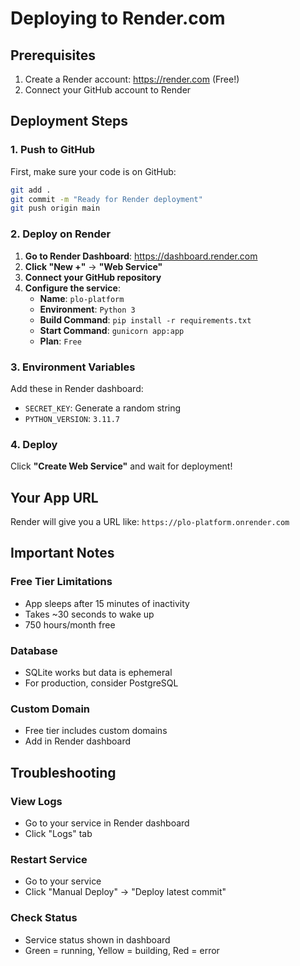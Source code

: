 # Deploying to Render.com

## Prerequisites
1. Create a Render account: https://render.com (Free!)
2. Connect your GitHub account to Render

## Deployment Steps

### 1. Push to GitHub
First, make sure your code is on GitHub:
```bash
git add .
git commit -m "Ready for Render deployment"
git push origin main
```

### 2. Deploy on Render
1. **Go to Render Dashboard**: https://dashboard.render.com
2. **Click "New +"** → **"Web Service"**
3. **Connect your GitHub repository**
4. **Configure the service**:
   - **Name**: `plo-platform`
   - **Environment**: `Python 3`
   - **Build Command**: `pip install -r requirements.txt`
   - **Start Command**: `gunicorn app:app`
   - **Plan**: `Free`

### 3. Environment Variables
Add these in Render dashboard:
- `SECRET_KEY`: Generate a random string
- `PYTHON_VERSION`: `3.11.7`

### 4. Deploy
Click **"Create Web Service"** and wait for deployment!

## Your App URL
Render will give you a URL like: `https://plo-platform.onrender.com`

## Important Notes

### Free Tier Limitations
- App sleeps after 15 minutes of inactivity
- Takes ~30 seconds to wake up
- 750 hours/month free

### Database
- SQLite works but data is ephemeral
- For production, consider PostgreSQL

### Custom Domain
- Free tier includes custom domains
- Add in Render dashboard

## Troubleshooting

### View Logs
- Go to your service in Render dashboard
- Click "Logs" tab

### Restart Service
- Go to your service
- Click "Manual Deploy" → "Deploy latest commit"

### Check Status
- Service status shown in dashboard
- Green = running, Yellow = building, Red = error 